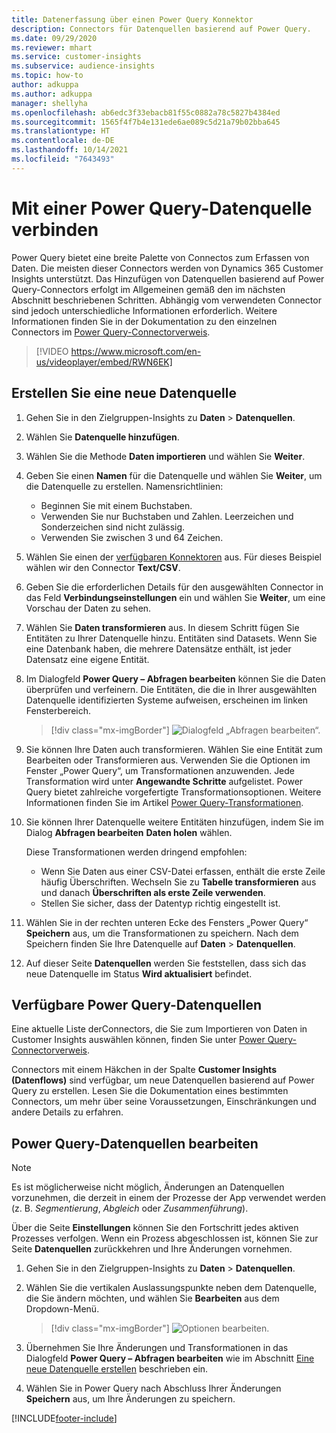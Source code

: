 ```yaml
---
title: Datenerfassung über einen Power Query Konnektor
description: Connectors für Datenquellen basierend auf Power Query.
ms.date: 09/29/2020
ms.reviewer: mhart
ms.service: customer-insights
ms.subservice: audience-insights
ms.topic: how-to
author: adkuppa
ms.author: adkuppa
manager: shellyha
ms.openlocfilehash: ab6edc3f33ebacb81f55c0882a78c5827b4384ed
ms.sourcegitcommit: 1565f4f7b4e131ede6ae089c5d21a79b02bba645
ms.translationtype: HT
ms.contentlocale: de-DE
ms.lasthandoff: 10/14/2021
ms.locfileid: "7643493"
---
```

# <a name="connect-to-a-power-query-data-source"></a>Mit einer Power Query-Datenquelle verbinden

Power Query bietet eine breite Palette von Connectos zum Erfassen von Daten. Die meisten dieser Connectors werden von Dynamics 365 Customer Insights unterstützt. Das Hinzufügen von Datenquellen basierend auf Power Query-Connectors erfolgt im Allgemeinen gemäß den im nächsten Abschnitt beschriebenen Schritten. Abhängig vom verwendeten Connector sind jedoch unterschiedliche Informationen erforderlich. Weitere Informationen finden Sie in der Dokumentation zu den einzelnen Connectors im [Power Query-Connectorverweis](/power-query/connectors/).

> [!VIDEO https://www.microsoft.com/en-us/videoplayer/embed/RWN6EK]

## <a name="create-a-new-data-source"></a>Erstellen Sie eine neue Datenquelle

1. Gehen Sie in den Zielgruppen-Insights zu **Daten** > **Datenquellen**.

1. Wählen Sie **Datenquelle hinzufügen**.

1. Wählen Sie die Methode **Daten importieren** und wählen Sie **Weiter**.

1. Geben Sie einen **Namen** für die Datenquelle und wählen Sie **Weiter**, um die Datenquelle zu erstellen. Namensrichtlinien: 
   - Beginnen Sie mit einem Buchstaben.
   - Verwenden Sie nur Buchstaben und Zahlen. Leerzeichen und Sonderzeichen sind nicht zulässig.
   - Verwenden Sie zwischen 3 und 64 Zeichen.

1. Wählen Sie einen der [verfügbaren Konnektoren](#available-power-query-data-sources) aus. Für dieses Beispiel wählen wir den Connector **Text/CSV**.

1. Geben Sie die erforderlichen Details für den ausgewählten Connector in das Feld **Verbindungseinstellungen** ein und wählen Sie **Weiter**, um eine Vorschau der Daten zu sehen.

1. Wählen Sie **Daten transformieren** aus. In diesem Schritt fügen Sie Entitäten zu Ihrer Datenquelle hinzu. Entitäten sind Datasets. Wenn Sie eine Datenbank haben, die mehrere Datensätze enthält, ist jeder Datensatz eine eigene Entität.

1. Im Dialogfeld **Power Query – Abfragen bearbeiten** können Sie die Daten überprüfen und verfeinern. Die Entitäten, die die in Ihrer ausgewählten Datenquelle identifizierten Systeme aufweisen, erscheinen im linken Fensterbereich.

   > [!div class="mx-imgBorder"]
   > ![Dialogfeld „Abfragen bearbeiten“.](media/data-manager-configure-edit-queries.png "Dialogfeld „Abfragen bearbeiten“")

1. Sie können Ihre Daten auch transformieren. Wählen Sie eine Entität zum Bearbeiten oder Transformieren aus. Verwenden Sie die Optionen im Fenster „Power Query“, um Transformationen anzuwenden. Jede Transformation wird unter **Angewandte Schritte** aufgelistet. Power Query bietet zahlreiche vorgefertigte Transformationsoptionen. Weitere Informationen finden Sie im Artikel [Power Query-Transformationen](/power-query/power-query-what-is-power-query#transformations).

1. Sie können Ihrer Datenquelle weitere Entitäten hinzufügen, indem Sie im Dialog **Abfragen bearbeiten** **Daten holen** wählen.

   Diese Transformationen werden dringend empfohlen:

   - Wenn Sie Daten aus einer CSV-Datei erfassen, enthält die erste Zeile häufig Überschriften. Wechseln Sie zu **Tabelle transformieren** aus und danach **Überschriften als erste Zeile verwenden**.
   - Stellen Sie sicher, dass der Datentyp richtig eingestellt ist.

1. Wählen Sie in der rechten unteren Ecke des Fensters „Power Query“ **Speichern** aus, um die Transformationen zu speichern. Nach dem Speichern finden Sie Ihre Datenquelle auf **Daten** > **Datenquellen**.

1. Auf dieser Seite **Datenquellen** werden Sie feststellen, dass sich das neue Datenquelle im Status **Wird aktualisiert** befindet.

## <a name="available-power-query-data-sources"></a>Verfügbare Power Query-Datenquellen

Eine aktuelle Liste derConnectors, die Sie zum Importieren von Daten in Customer Insights auswählen können, finden Sie unter [Power Query-Connectorverweis](/power-query/connectors/). 

Connectors mit einem Häkchen in der Spalte **Customer Insights (Datenflows)** sind verfügbar, um neue Datenquellen basierend auf Power Query zu erstellen. Lesen Sie die Dokumentation eines bestimmten Connectors, um mehr über seine Voraussetzungen, Einschränkungen und andere Details zu erfahren.

## <a name="edit-power-query-data-sources"></a>Power Query-Datenquellen bearbeiten

> [!NOTE]
> Es ist möglicherweise nicht möglich, Änderungen an Datenquellen vorzunehmen, die derzeit in einem der Prozesse der App verwendet werden (z. B. *Segmentierung*, *Abgleich* oder *Zusammenführung*). 
>
> Über die Seite **Einstellungen** können Sie den Fortschritt jedes aktiven Prozesses verfolgen. Wenn ein Prozess abgeschlossen ist, können Sie zur Seite **Datenquellen** zurückkehren und Ihre Änderungen vornehmen.

1. Gehen Sie in den Zielgruppen-Insights zu **Daten** > **Datenquellen**.

2. Wählen Sie die vertikalen Auslassungspunkte neben dem Datenquelle, die Sie ändern möchten, und wählen Sie **Bearbeiten** aus dem Dropdown-Menü.

   > [!div class="mx-imgBorder"]
   > ![Optionen bearbeiten.](media/edit-option-data-sources.png "Optionen bearbeiten")

3. Übernehmen Sie Ihre Änderungen und Transformationen in das Dialogfeld **Power Query – Abfragen bearbeiten** wie im Abschnitt [Eine neue Datenquelle erstellen](#create-a-new-data-source) beschrieben ein.

4. Wählen Sie in Power Query nach Abschluss Ihrer Änderungen **Speichern** aus, um Ihre Änderungen zu speichern.


[!INCLUDE[footer-include](../includes/footer-banner.md)]